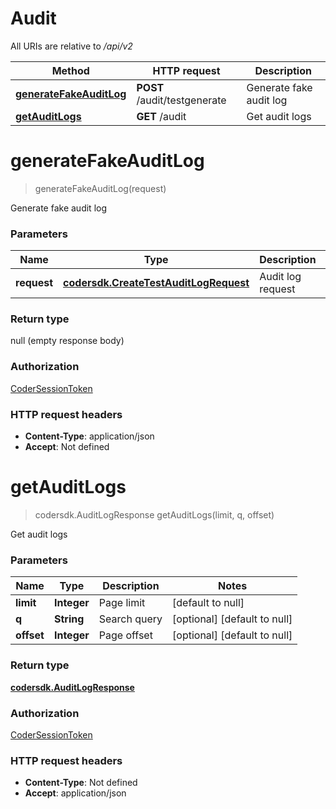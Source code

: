 # Audit


All URIs are relative to */api/v2*

| Method | HTTP request | Description |
|------------- | ------------- | -------------|
| [**generateFakeAuditLog**](AuditApi.md#generateFakeAuditLog) | **POST** /audit/testgenerate | Generate fake audit log |
| [**getAuditLogs**](AuditApi.md#getAuditLogs) | **GET** /audit | Get audit logs |


<a name="generateFakeAuditLog"></a>
# **generateFakeAuditLog**
> generateFakeAuditLog(request)

Generate fake audit log

### Parameters

|Name | Type | Description  | Notes |
|------------- | ------------- | ------------- | -------------|
| **request** | [**codersdk.CreateTestAuditLogRequest**](../Models/codersdk.CreateTestAuditLogRequest.md)| Audit log request | |

### Return type

null (empty response body)

### Authorization

[CoderSessionToken](../README.md#CoderSessionToken)

### HTTP request headers

- **Content-Type**: application/json
- **Accept**: Not defined

<a name="getAuditLogs"></a>
# **getAuditLogs**
> codersdk.AuditLogResponse getAuditLogs(limit, q, offset)

Get audit logs

### Parameters

|Name | Type | Description  | Notes |
|------------- | ------------- | ------------- | -------------|
| **limit** | **Integer**| Page limit | [default to null] |
| **q** | **String**| Search query | [optional] [default to null] |
| **offset** | **Integer**| Page offset | [optional] [default to null] |

### Return type

[**codersdk.AuditLogResponse**](../Models/codersdk.AuditLogResponse.md)

### Authorization

[CoderSessionToken](../README.md#CoderSessionToken)

### HTTP request headers

- **Content-Type**: Not defined
- **Accept**: application/json


